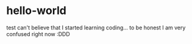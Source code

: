 # hello-world
test
can't believe that I started learning coding...
to be honest I am very confused right now 
:DDD
